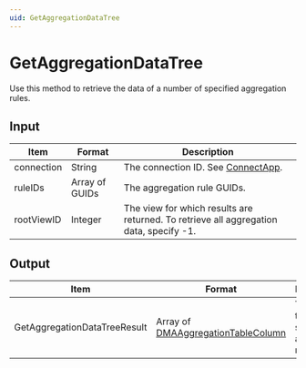 ```yaml
---
uid: GetAggregationDataTree
---
```


# GetAggregationDataTree

Use this method to retrieve the data of a number of specified aggregation rules.

## Input

| Item       | Format         | Description                                                                            |
|------------|----------------|----------------------------------------------------------------------------------------|
| connection | String         | The connection ID. See [ConnectApp](xref:ConnectApp).                                  |
| ruleIDs    | Array of GUIDs | The aggregation rule GUIDs.                                                            |
| rootViewID | Integer        | The view for which results are returned. To retrieve all aggregation data, specify -1. |

## Output

| Item | Format | Description |
|--|--|--|
| GetAggregationDataTreeResult | Array of [DMAAggregationTableColumn](xref:DMAAggregationTableColumn) | The data of the specified aggregation rules. |
